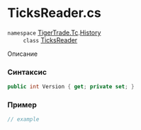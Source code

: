
# TicksReader.cs
`namespace` [TigerTrade.Tc](../../../../TigerTrade.Tc.md).[History](../../../../TigerTrade.Tc/History.md)  
&nbsp;&nbsp;&nbsp;&nbsp;&nbsp;&nbsp;&nbsp;&nbsp;&nbsp;`class` [TicksReader](../../TicksReader.cs.md)

Описание

### Синтаксис
```csharp
public int Version { get; private set; }
```
### Пример  
```csharp
// example
```
